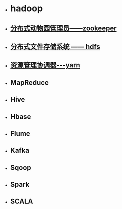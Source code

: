 

- # hadoop

- ## [分布式动物园管理员——zookeeper](hadoop/zookeeper/zookeeper.md)

- ## [分布式文件存储系统 —— hdfs](hadoop/hdfs/hdfs.md)

- ## [资源管理协调器---yarn](hadoop/yarn/yarn.md)

- ## MapReduce

- ## Hive

- ## Hbase

- ## Flume

- ## Kafka

- ## Sqoop

- ## Spark

- ## SCALA

